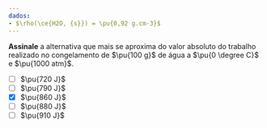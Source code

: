 ```yaml
---
dados:
- $\rho(\ce{H2O, {s}}) = \pu{0,92 g.cm-3}$
---
```


**Assinale** a alternativa que mais se aproxima do valor absoluto do trabalho realizado no congelamento de $\pu{100 g}$ de água a $\pu{0 \degree C}$  e $\pu{1000 atm}$.

- [ ] $\pu{720 J}$
- [ ] $\pu{790 J}$
- [x] $\pu{860 J}$
- [ ] $\pu{880 J}$
- [ ] $\pu{910 J}$
